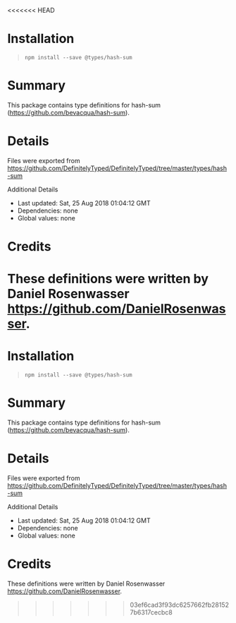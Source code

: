 <<<<<<< HEAD
# Installation
> `npm install --save @types/hash-sum`

# Summary
This package contains type definitions for hash-sum (https://github.com/bevacqua/hash-sum).

# Details
Files were exported from https://github.com/DefinitelyTyped/DefinitelyTyped/tree/master/types/hash-sum

Additional Details
 * Last updated: Sat, 25 Aug 2018 01:04:12 GMT
 * Dependencies: none
 * Global values: none

# Credits
These definitions were written by Daniel Rosenwasser <https://github.com/DanielRosenwasser>.
=======
# Installation
> `npm install --save @types/hash-sum`

# Summary
This package contains type definitions for hash-sum (https://github.com/bevacqua/hash-sum).

# Details
Files were exported from https://github.com/DefinitelyTyped/DefinitelyTyped/tree/master/types/hash-sum

Additional Details
 * Last updated: Sat, 25 Aug 2018 01:04:12 GMT
 * Dependencies: none
 * Global values: none

# Credits
These definitions were written by Daniel Rosenwasser <https://github.com/DanielRosenwasser>.
>>>>>>> 03ef6cad3f93dc6257662fb281527b6317cecbc8
